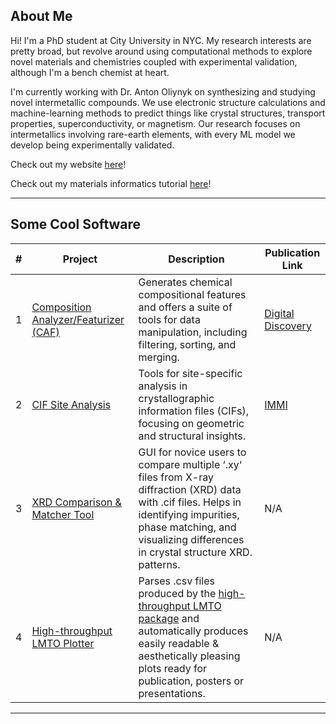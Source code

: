 ## About Me

Hi! I'm a PhD student at City University in NYC. My research interests are pretty broad, but revolve around using computational methods to explore novel materials and chemistries coupled with experimental validation, although I'm a bench chemist at heart.

I'm currently working with Dr. Anton Oliynyk on synthesizing and studying novel intermetallic compounds. We use electronic structure calculations and machine-learning methods to predict things like crystal structures, transport properties, superconductivity, or magnetism. Our research focuses on intermetallics involving rare-earth elements, with every ML model we develop being experimentally validated.

Check out my website [here](https://emiljaffal.github.io)!

Check out my materials informatics tutorial [here](https://github.com/OliynykLab/Materials-Informatics-Courses/tree/main)!

---

## Some Cool Software

| #   | Project                              | Description                                                                                                                                                  | Publication Link                                      |
| --- | ------------------------------------ | ------------------------------------------------------------------------------------------------------------------------------------------------------------ | --------------------------------------------------- |
| 1   | [Composition Analyzer/Featurizer (CAF)](https://github.com/bobleesj/composition-analyzer-featurizer) | Generates chemical compositional features and offers a suite of tools for data manipulation, including filtering, sorting, and merging.                          | [Digital Discovery](https://pubs.rsc.org/en/Content/ArticleLanding/2025/DD/D4DD00332B) |
| 2   | [CIF Site Analysis](https://github.com/EmilJaffal/Site-Analysis)              | Tools for site-specific analysis in crystallographic information files (CIFs), focusing on geometric and structural insights.                                  | [IMMI](https://link.springer.com/article/10.1007/s40192-025-00400-x)                                                |
| 3   | [XRD Comparison & Matcher Tool](https://oliynyklab.github.io/web%20apps/)              | GUI for novice users to compare multiple ‘.xy‘ files from X-ray diffraction (XRD) data with .cif files. Helps in identifying impurities, phase matching, and visualizing differences in crystal structure XRD. patterns.                                  | N/A                                                |
| 4   | [High-throughput LMTO Plotter](https://github.com/EmilJaffal/High-throughput-LMTO-plotter)              | Parses .csv files produced by the [high-throughput LMTO package](https://github.com/balaranjan/High-throughput-LMTO) and automatically produces easily readable & aesthetically pleasing plots ready for publication, posters or presentations.                                  | N/A                                                |

---
